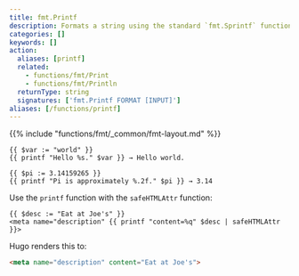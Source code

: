 ```yaml
---
title: fmt.Printf
description: Formats a string using the standard `fmt.Sprintf` function.
categories: []
keywords: []
action:
  aliases: [printf]
  related:
    - functions/fmt/Print
    - functions/fmt/Println
  returnType: string
  signatures: ['fmt.Printf FORMAT [INPUT]']
aliases: [/functions/printf]
---
```


{{% include "functions/fmt/_common/fmt-layout.md" %}}

```go-html-template
{{ $var := "world" }}
{{ printf "Hello %s." $var }} → Hello world.
```

```go-html-template
{{ $pi := 3.14159265 }}
{{ printf "Pi is approximately %.2f." $pi }} → 3.14
```

Use the `printf` function with the `safeHTMLAttr` function:

```go-html-template
{{ $desc := "Eat at Joe's" }}
<meta name="description" {{ printf "content=%q" $desc | safeHTMLAttr }}>
```

Hugo renders this to:

```html
<meta name="description" content="Eat at Joe's">
```
